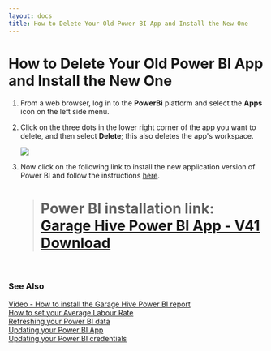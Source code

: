 ```yaml
---
layout: docs
title: How to Delete Your Old Power BI App and Install the New One
---
```


# How to Delete Your Old Power BI App and Install the New One
1. From a web browser, log in to the **PowerBi** platform and select the **Apps** icon on the left side menu.
2. Click on the three dots in the lower right corner of the app you want to delete, and then select **Delete**; this also deletes the app's workspace.

   ![](media/garagehive-power-bi-delete1.gif)

3. Now click on the following link to install the new application version of Power BI and follow the instructions [here](powerbi-installing-app.html).

   > # Power BI installation link: <ins>[Garage Hive Power BI App - V41 Download](https://app.powerbi.com/Redirect?action=InstallApp&appId=739eb02b-643e-4bc3-a9ae-61191a89452d&packageKey=ddc5bc04-9e0d-461b-a994-9eb94d4ec37dhvf-9k1pShWgJ0pydqYO9aZzmXXSxGZBD4DEOy1m3hM&ownerId=1bde89ad-b4ce-45df-a919-e1e08e47294d&buildVersion=41 "Power BI V41 Download")</ins>


<br>

### **See Also**
[Video - How to install the Garage Hive Power BI report](https://youtu.be/iO17qPjBAc0) \
[How to set your Average Labour Rate](garagehive-labour-rate.html) \
[Refreshing your Power BI data](powerbi-refresh-data.html) \
[Updating your Power BI App](powerbi-updating-app.html) \
[Updating your Power BI credentials](powerbi-updating-app.html)
